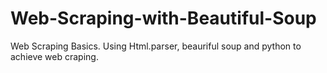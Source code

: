 # Web-Scraping-with-Beautiful-Soup
Web Scraping Basics. Using Html.parser, beauriful soup and python to achieve web craping.
